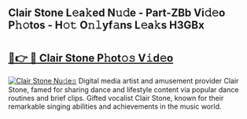 ## Clair Stone L𝚎a𝚔ed N𝚞𝚍e - Part-ZBb Vi𝚍𝚎o P𝚑𝚘tos - H𝚘𝚝 O𝚗𝚕yf𝚊ns L𝚎a𝚔s H3GBx

# <h2><a href="http://kf1c96o.oniu.top/?m=Clair+Stone">🔗👉 🔴 Clair Stone P𝚑ot𝚘𝚜 V𝚒d𝚎o</a></h2>

[![Clair Stone Nu𝚍e𝚜](https://i.imgur.com/0qMVB7G.gif)](http://kf1c96o.oniu.top/?m=Clair+Stone)
Digital media artist and amusement provider Clair Stone, famed for sharing dance and lifestyle content via popular dance routines and brief clips. Gifted vocalist Clair Stone, known for their remarkable singing abilities and achievements in the music world.  
